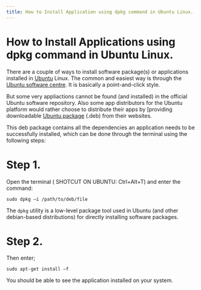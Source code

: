 ```yaml
---
title: How to Install Application using dpkg command in Ubuntu Linux.
---
```


# How to Install Applications using dpkg command in Ubuntu Linux.

There are a couple of ways to install software package(s) or applications installed in [Ubuntu](https://fossnaija.com/i-love-ubuntu-linux/) Linux. The common and easiest way is through the [Ubuntu software centre](https://fossnaija.com/installing-software-on-linux-using-gui/). It is basically a point-and-click style.

But some very appliactions cannot be found (and installed) in the official Ubuntu software repository. Also some app distributors for the Ubuntu platform would rather choose to distribute their apps by [providing downloadable [Ubuntu package](https://fossnaija.com/install-foxit-pdf-reader-linux-ubuntu/) (.deb) from their websites.

This deb package contains all the dependencies an application needs to be successfully installed, which can be done through the terminal using the following steps:

# Step 1.
Open the terminal ( SHOTCUT ON UBUNTU: Ctrl+Alt+T) and enter the command:

`sudo dpkg –i /path/to/deb/file`

The `dpkg` utility is a low-level package tool used in Ubuntu (and other debian-based distributions) for directly installing software packages.

# Step 2.
Then enter;

`sudo apt-get install –f`

You should be able to see the application installed on your system.
